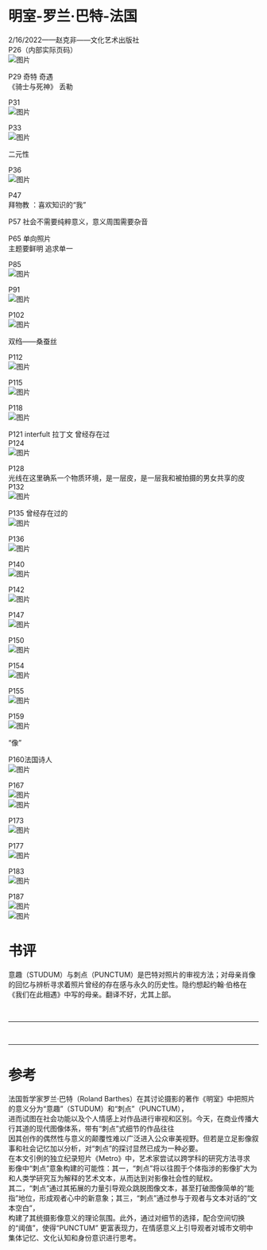 # 明室-罗兰·巴特-法国
2/16/2022——赵克非——文化艺术出版社  
P26（内部实际页码）  
![图片](https://user-images.githubusercontent.com/84896436/154268300-1ceeab1e-161f-4db3-91bd-e4025a84b194.png)  

P29  奇特 奇遇  
《骑士与死神》 丢勒  

P31  
![图片](https://user-images.githubusercontent.com/84896436/154271200-ca7c79fd-0f54-4201-8805-936d37da2d02.png)

P33  
![图片](https://user-images.githubusercontent.com/84896436/154271240-884fc29c-4ced-4b7c-9b03-59cd861fb3cd.png)

二元性  

P36  
![图片](https://user-images.githubusercontent.com/84896436/154271283-a6a16cde-8416-4809-870a-14c716fca7ee.png)

P47  
拜物教  ：喜欢知识的“我”  

P57 社会不需要纯粹意义，意义周围需要杂音  

P65  单向照片  
主题要鲜明     追求单一  

P85  
![图片](https://user-images.githubusercontent.com/84896436/154272080-dc21f580-e2fc-43a9-97af-499cdeb6e6b1.png)

P91  
![图片](https://user-images.githubusercontent.com/84896436/154272104-0af78aec-f400-43b8-8cf7-9ecf788c8d49.png)

P102  
![图片](https://user-images.githubusercontent.com/84896436/154272140-b6bf262b-0814-4efe-8ca5-2c8b1e11d812.png)

双绉——桑蚕丝   

P112  
![图片](https://user-images.githubusercontent.com/84896436/154272179-e8cdea44-908c-49a9-8d32-41764e5d41d3.png)

P115  
![图片](https://user-images.githubusercontent.com/84896436/154272207-be59f3cb-6e08-4dc4-9e05-322edbf3797c.png)

P118    
![图片](https://user-images.githubusercontent.com/84896436/154272275-58235c06-d80e-40a9-8a1a-1d24582c6a48.png)

P121  interfult  拉丁文   曾经存在过   
P124  
![图片](https://user-images.githubusercontent.com/84896436/154272345-b197ba32-3e9b-4f5b-9e79-e8152f652519.png)

P128  
光线在这里确系一个物质环境，是一层皮，是一层我和被拍摄的男女共享的皮  
P132  
![图片](https://user-images.githubusercontent.com/84896436/154272412-7b59277b-2dcd-40eb-80e9-27b2061c5682.png)

P135  曾经存在过的  
![图片](https://user-images.githubusercontent.com/84896436/154272439-fe8873c3-cde0-4b21-847a-2ad2e0da0161.png)

P136  
![图片](https://user-images.githubusercontent.com/84896436/154272463-afb6edc0-d276-4d3a-a05e-ef3926a66318.png)

P140  
![图片](https://user-images.githubusercontent.com/84896436/154272490-db5ebc29-d14b-4c8c-98b9-0286bde96662.png)

P142  
![图片](https://user-images.githubusercontent.com/84896436/154272520-bbc859a6-5206-453e-af18-236a1c21189a.png)

P147  
![图片](https://user-images.githubusercontent.com/84896436/154272559-60fb5bca-16f8-4f5f-9823-f44d25794ad2.png)

P150  
![图片](https://user-images.githubusercontent.com/84896436/154272584-53a990d7-9a81-4f03-838e-43edc4a79291.png)

P154  
![图片](https://user-images.githubusercontent.com/84896436/154272607-951a8dfa-f519-4dec-a712-ad087e86a362.png)

P155  
![图片](https://user-images.githubusercontent.com/84896436/154272630-afb16f5d-bd98-49f4-905e-3342d4de73bf.png)

P159  
![图片](https://user-images.githubusercontent.com/84896436/154272661-129c90d3-928e-48e9-9e9b-491c68781dd6.png)

“像”  

P160法国诗人   
![图片](https://user-images.githubusercontent.com/84896436/154272701-d7ca58ba-fe80-4ead-b5ae-6eb85411d5d3.png)

P167  
![图片](https://user-images.githubusercontent.com/84896436/154272736-7dda6539-ba3b-43e9-9861-d3bb719749ae.png)  
![图片](https://user-images.githubusercontent.com/84896436/154272775-392a55b3-4cba-4a24-b89d-bfbfd15e2d39.png)  

P173  
![图片](https://user-images.githubusercontent.com/84896436/154272832-49acb409-7238-453b-8616-2bca742d4aec.png)

P177  
![图片](https://user-images.githubusercontent.com/84896436/154272856-180ae0c7-08d6-4c57-87d6-904dc545f700.png)

P183  
![图片](https://user-images.githubusercontent.com/84896436/154272900-4b41fd2e-f8bd-48da-9f8c-1eaef285e7bb.png)

P187  
![图片](https://user-images.githubusercontent.com/84896436/154272929-148121e6-019b-4cdd-8eab-e95319f38b87.png)  
![图片](https://user-images.githubusercontent.com/84896436/154272969-2f7bc9a7-3632-4408-b211-25ba36091e41.png)  


# 书评
意趣（STUDUM）与刺点（PUNCTUM）是巴特对照片的审视方法；对母亲肖像的回忆与辨析寻求着照片曾经的存在感与永久的历史性。隐约想起约翰·伯格在《我们在此相遇》中写的母亲。翻译不好，尤其上部。

&nbsp;
***
&nbsp;
***
# 参考
法国哲学家罗兰·巴特（Roland Barthes）在其讨论摄影的著作《明室》中把照片的意义分为“意趣”（STUDUM）和“刺点”（PUNCTUM），  
进而试图在社会功能以及个人情感上对作品进行审视和区别。今天，在商业传播大行其道的现代图像体系，带有“刺点”式细节的作品往往  
因其创作的偶然性与意义的颠覆性难以广泛进入公众审美视野。但若是立足影像叙事和社会记忆加以分析，对“刺点”的探讨显然已成为一种必要。  
在本文引例的独立纪录短片《Metro》中，艺术家尝试以跨学科的研究方法寻求  
影像中“刺点”意象构建的可能性：其一，“刺点”将以往囿于个体指涉的影像扩大为和人类学研究互为解释的艺术文本，从而达到对影像社会性的赋权。  
其二，“刺点”通过其拓展的力量引导观众跳脱图像文本，甚至打破图像简单的“能指”地位，形成观者心中的新意象；其三，“刺点”通过参与于观者与文本对话的“文本空白”，  
构建了其统摄影像意义的理论氛围。此外，通过对细节的选择，配合空间切换的“阈值”，使得“PUNCTUM” 更富表现力，在情感意义上引导观者对城市文明中集体记忆、文化认知和身份意识进行思考。

